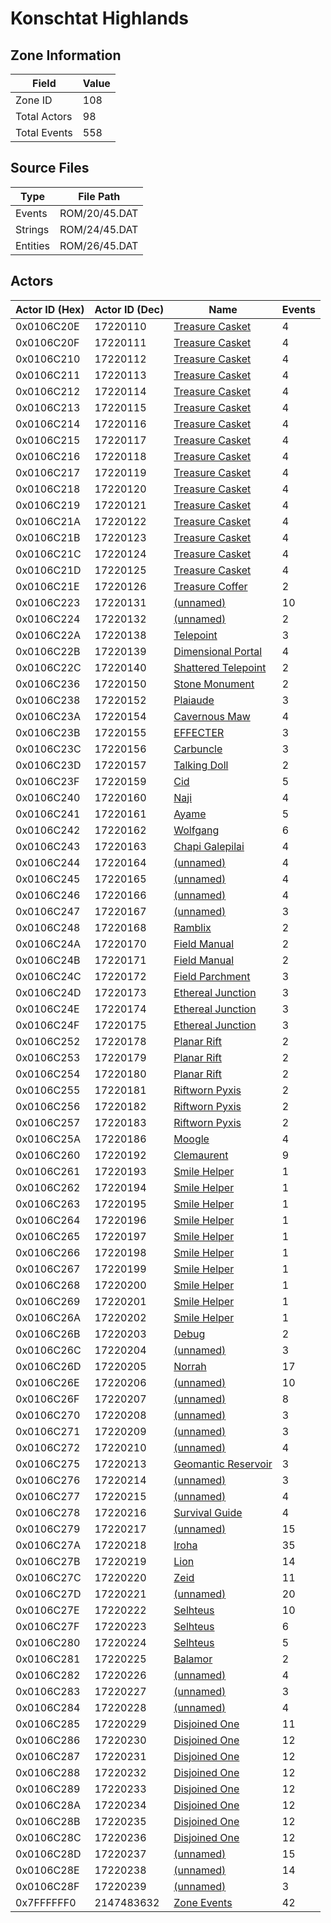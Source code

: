 # Konschtat Highlands

## Zone Information

| Field        |   Value |
|--------------|---------|
| Zone ID      |     108 |
| Total Actors |      98 |
| Total Events |     558 |

## Source Files

| Type     | File Path     |
|----------|---------------|
| Events   | ROM/20/45.DAT |
| Strings  | ROM/24/45.DAT |
| Entities | ROM/26/45.DAT |

## Actors

| Actor ID (Hex)   |   Actor ID (Dec) | Name                                                           |   Events |
|------------------|------------------|----------------------------------------------------------------|----------|
| 0x0106C20E       |         17220110 | [Treasure Casket](./17220110%20-%20Treasure%20Casket/)         |        4 |
| 0x0106C20F       |         17220111 | [Treasure Casket](./17220111%20-%20Treasure%20Casket/)         |        4 |
| 0x0106C210       |         17220112 | [Treasure Casket](./17220112%20-%20Treasure%20Casket/)         |        4 |
| 0x0106C211       |         17220113 | [Treasure Casket](./17220113%20-%20Treasure%20Casket/)         |        4 |
| 0x0106C212       |         17220114 | [Treasure Casket](./17220114%20-%20Treasure%20Casket/)         |        4 |
| 0x0106C213       |         17220115 | [Treasure Casket](./17220115%20-%20Treasure%20Casket/)         |        4 |
| 0x0106C214       |         17220116 | [Treasure Casket](./17220116%20-%20Treasure%20Casket/)         |        4 |
| 0x0106C215       |         17220117 | [Treasure Casket](./17220117%20-%20Treasure%20Casket/)         |        4 |
| 0x0106C216       |         17220118 | [Treasure Casket](./17220118%20-%20Treasure%20Casket/)         |        4 |
| 0x0106C217       |         17220119 | [Treasure Casket](./17220119%20-%20Treasure%20Casket/)         |        4 |
| 0x0106C218       |         17220120 | [Treasure Casket](./17220120%20-%20Treasure%20Casket/)         |        4 |
| 0x0106C219       |         17220121 | [Treasure Casket](./17220121%20-%20Treasure%20Casket/)         |        4 |
| 0x0106C21A       |         17220122 | [Treasure Casket](./17220122%20-%20Treasure%20Casket/)         |        4 |
| 0x0106C21B       |         17220123 | [Treasure Casket](./17220123%20-%20Treasure%20Casket/)         |        4 |
| 0x0106C21C       |         17220124 | [Treasure Casket](./17220124%20-%20Treasure%20Casket/)         |        4 |
| 0x0106C21D       |         17220125 | [Treasure Casket](./17220125%20-%20Treasure%20Casket/)         |        4 |
| 0x0106C21E       |         17220126 | [Treasure Coffer](./17220126%20-%20Treasure%20Coffer/)         |        2 |
| 0x0106C223       |         17220131 | [(unnamed)](./17220131/)                                       |       10 |
| 0x0106C224       |         17220132 | [(unnamed)](./17220132/)                                       |        2 |
| 0x0106C22A       |         17220138 | [Telepoint](./17220138%20-%20Telepoint/)                       |        3 |
| 0x0106C22B       |         17220139 | [Dimensional Portal](./17220139%20-%20Dimensional%20Portal/)   |        4 |
| 0x0106C22C       |         17220140 | [Shattered Telepoint](./17220140%20-%20Shattered%20Telepoint/) |        2 |
| 0x0106C236       |         17220150 | [Stone Monument](./17220150%20-%20Stone%20Monument/)           |        2 |
| 0x0106C238       |         17220152 | [Plaiaude](./17220152%20-%20Plaiaude/)                         |        3 |
| 0x0106C23A       |         17220154 | [Cavernous Maw](./17220154%20-%20Cavernous%20Maw/)             |        4 |
| 0x0106C23B       |         17220155 | [EFFECTER](./17220155%20-%20EFFECTER/)                         |        3 |
| 0x0106C23C       |         17220156 | [Carbuncle](./17220156%20-%20Carbuncle/)                       |        3 |
| 0x0106C23D       |         17220157 | [Talking Doll](./17220157%20-%20Talking%20Doll/)               |        2 |
| 0x0106C23F       |         17220159 | [Cid](./17220159%20-%20Cid/)                                   |        5 |
| 0x0106C240       |         17220160 | [Naji](./17220160%20-%20Naji/)                                 |        4 |
| 0x0106C241       |         17220161 | [Ayame](./17220161%20-%20Ayame/)                               |        5 |
| 0x0106C242       |         17220162 | [Wolfgang](./17220162%20-%20Wolfgang/)                         |        6 |
| 0x0106C243       |         17220163 | [Chapi Galepilai](./17220163%20-%20Chapi%20Galepilai/)         |        4 |
| 0x0106C244       |         17220164 | [(unnamed)](./17220164/)                                       |        4 |
| 0x0106C245       |         17220165 | [(unnamed)](./17220165/)                                       |        4 |
| 0x0106C246       |         17220166 | [(unnamed)](./17220166/)                                       |        4 |
| 0x0106C247       |         17220167 | [(unnamed)](./17220167/)                                       |        3 |
| 0x0106C248       |         17220168 | [Ramblix](./17220168%20-%20Ramblix/)                           |        2 |
| 0x0106C24A       |         17220170 | [Field Manual](./17220170%20-%20Field%20Manual/)               |        2 |
| 0x0106C24B       |         17220171 | [Field Manual](./17220171%20-%20Field%20Manual/)               |        2 |
| 0x0106C24C       |         17220172 | [Field Parchment](./17220172%20-%20Field%20Parchment/)         |        3 |
| 0x0106C24D       |         17220173 | [Ethereal Junction](./17220173%20-%20Ethereal%20Junction/)     |        3 |
| 0x0106C24E       |         17220174 | [Ethereal Junction](./17220174%20-%20Ethereal%20Junction/)     |        3 |
| 0x0106C24F       |         17220175 | [Ethereal Junction](./17220175%20-%20Ethereal%20Junction/)     |        3 |
| 0x0106C252       |         17220178 | [Planar Rift](./17220178%20-%20Planar%20Rift/)                 |        2 |
| 0x0106C253       |         17220179 | [Planar Rift](./17220179%20-%20Planar%20Rift/)                 |        2 |
| 0x0106C254       |         17220180 | [Planar Rift](./17220180%20-%20Planar%20Rift/)                 |        2 |
| 0x0106C255       |         17220181 | [Riftworn Pyxis](./17220181%20-%20Riftworn%20Pyxis/)           |        2 |
| 0x0106C256       |         17220182 | [Riftworn Pyxis](./17220182%20-%20Riftworn%20Pyxis/)           |        2 |
| 0x0106C257       |         17220183 | [Riftworn Pyxis](./17220183%20-%20Riftworn%20Pyxis/)           |        2 |
| 0x0106C25A       |         17220186 | [Moogle](./17220186%20-%20Moogle/)                             |        4 |
| 0x0106C260       |         17220192 | [Clemaurent](./17220192%20-%20Clemaurent/)                     |        9 |
| 0x0106C261       |         17220193 | [Smile Helper](./17220193%20-%20Smile%20Helper/)               |        1 |
| 0x0106C262       |         17220194 | [Smile Helper](./17220194%20-%20Smile%20Helper/)               |        1 |
| 0x0106C263       |         17220195 | [Smile Helper](./17220195%20-%20Smile%20Helper/)               |        1 |
| 0x0106C264       |         17220196 | [Smile Helper](./17220196%20-%20Smile%20Helper/)               |        1 |
| 0x0106C265       |         17220197 | [Smile Helper](./17220197%20-%20Smile%20Helper/)               |        1 |
| 0x0106C266       |         17220198 | [Smile Helper](./17220198%20-%20Smile%20Helper/)               |        1 |
| 0x0106C267       |         17220199 | [Smile Helper](./17220199%20-%20Smile%20Helper/)               |        1 |
| 0x0106C268       |         17220200 | [Smile Helper](./17220200%20-%20Smile%20Helper/)               |        1 |
| 0x0106C269       |         17220201 | [Smile Helper](./17220201%20-%20Smile%20Helper/)               |        1 |
| 0x0106C26A       |         17220202 | [Smile Helper](./17220202%20-%20Smile%20Helper/)               |        1 |
| 0x0106C26B       |         17220203 | [Debug](./17220203%20-%20Debug/)                               |        2 |
| 0x0106C26C       |         17220204 | [(unnamed)](./17220204/)                                       |        3 |
| 0x0106C26D       |         17220205 | [Norrah](./17220205%20-%20Norrah/)                             |       17 |
| 0x0106C26E       |         17220206 | [(unnamed)](./17220206/)                                       |       10 |
| 0x0106C26F       |         17220207 | [(unnamed)](./17220207/)                                       |        8 |
| 0x0106C270       |         17220208 | [(unnamed)](./17220208/)                                       |        3 |
| 0x0106C271       |         17220209 | [(unnamed)](./17220209/)                                       |        3 |
| 0x0106C272       |         17220210 | [(unnamed)](./17220210/)                                       |        4 |
| 0x0106C275       |         17220213 | [Geomantic Reservoir](./17220213%20-%20Geomantic%20Reservoir/) |        3 |
| 0x0106C276       |         17220214 | [(unnamed)](./17220214/)                                       |        3 |
| 0x0106C277       |         17220215 | [(unnamed)](./17220215/)                                       |        4 |
| 0x0106C278       |         17220216 | [Survival Guide](./17220216%20-%20Survival%20Guide/)           |        4 |
| 0x0106C279       |         17220217 | [(unnamed)](./17220217/)                                       |       15 |
| 0x0106C27A       |         17220218 | [Iroha](./17220218%20-%20Iroha/)                               |       35 |
| 0x0106C27B       |         17220219 | [Lion](./17220219%20-%20Lion/)                                 |       14 |
| 0x0106C27C       |         17220220 | [Zeid](./17220220%20-%20Zeid/)                                 |       11 |
| 0x0106C27D       |         17220221 | [(unnamed)](./17220221/)                                       |       20 |
| 0x0106C27E       |         17220222 | [Selhteus](./17220222%20-%20Selhteus/)                         |       10 |
| 0x0106C27F       |         17220223 | [Selhteus](./17220223%20-%20Selhteus/)                         |        6 |
| 0x0106C280       |         17220224 | [Selhteus](./17220224%20-%20Selhteus/)                         |        5 |
| 0x0106C281       |         17220225 | [Balamor](./17220225%20-%20Balamor/)                           |        2 |
| 0x0106C282       |         17220226 | [(unnamed)](./17220226/)                                       |        4 |
| 0x0106C283       |         17220227 | [(unnamed)](./17220227/)                                       |        3 |
| 0x0106C284       |         17220228 | [(unnamed)](./17220228/)                                       |        4 |
| 0x0106C285       |         17220229 | [Disjoined One](./17220229%20-%20Disjoined%20One/)             |       11 |
| 0x0106C286       |         17220230 | [Disjoined One](./17220230%20-%20Disjoined%20One/)             |       12 |
| 0x0106C287       |         17220231 | [Disjoined One](./17220231%20-%20Disjoined%20One/)             |       12 |
| 0x0106C288       |         17220232 | [Disjoined One](./17220232%20-%20Disjoined%20One/)             |       12 |
| 0x0106C289       |         17220233 | [Disjoined One](./17220233%20-%20Disjoined%20One/)             |       12 |
| 0x0106C28A       |         17220234 | [Disjoined One](./17220234%20-%20Disjoined%20One/)             |       12 |
| 0x0106C28B       |         17220235 | [Disjoined One](./17220235%20-%20Disjoined%20One/)             |       12 |
| 0x0106C28C       |         17220236 | [Disjoined One](./17220236%20-%20Disjoined%20One/)             |       12 |
| 0x0106C28D       |         17220237 | [(unnamed)](./17220237/)                                       |       15 |
| 0x0106C28E       |         17220238 | [(unnamed)](./17220238/)                                       |       14 |
| 0x0106C28F       |         17220239 | [(unnamed)](./17220239/)                                       |        3 |
| 0x7FFFFFF0       |       2147483632 | [Zone Events](./Zone%20Events/)                                |       42 |